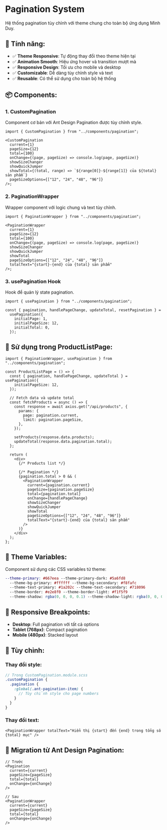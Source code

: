 # Pagination System

Hệ thống pagination tùy chỉnh với theme chung cho toàn bộ ứng dụng Minh Duy.

## 🎨 **Tính năng:**

- ✅ **Theme Responsive**: Tự động thay đổi theo theme hiện tại
- ✅ **Animation Smooth**: Hiệu ứng hover và transition mượt mà
- ✅ **Responsive Design**: Tối ưu cho mobile và desktop
- ✅ **Customizable**: Dễ dàng tùy chỉnh style và text
- ✅ **Reusable**: Có thể sử dụng cho toàn bộ hệ thống

## 📦 **Components:**

### 1. **CustomPagination**

Component cơ bản với Ant Design Pagination được tùy chỉnh style.

```tsx
import { CustomPagination } from "../components/pagination";

<CustomPagination
  current={1}
  pageSize={12}
  total={100}
  onChange={(page, pageSize) => console.log(page, pageSize)}
  showSizeChanger
  showQuickJumper
  showTotal={(total, range) => `${range[0]}-${range[1]} của ${total} sản phẩm`}
  pageSizeOptions={["12", "24", "48", "96"]}
/>;
```

### 2. **PaginationWrapper**

Wrapper component với logic chung và text tùy chỉnh.

```tsx
import { PaginationWrapper } from "../components/pagination";

<PaginationWrapper
  current={1}
  pageSize={12}
  total={100}
  onChange={(page, pageSize) => console.log(page, pageSize)}
  showSizeChanger
  showQuickJumper
  showTotal
  pageSizeOptions={["12", "24", "48", "96"]}
  totalText="{start}-{end} của {total} sản phẩm"
/>;
```

### 3. **usePagination Hook**

Hook để quản lý state pagination.

```tsx
import { usePagination } from "../components/pagination";

const { pagination, handlePageChange, updateTotal, resetPagination } =
  usePagination({
    initialPage: 1,
    initialPageSize: 12,
    initialTotal: 0,
  });
```

## 🎯 **Sử dụng trong ProductListPage:**

```tsx
import { PaginationWrapper, usePagination } from "../components/pagination";

const ProductListPage = () => {
  const { pagination, handlePageChange, updateTotal } = usePagination({
    initialPageSize: 12,
  });

  // Fetch data và update total
  const fetchProducts = async () => {
    const response = await axios.get("/api/products", {
      params: {
        page: pagination.current,
        limit: pagination.pageSize,
      },
    });

    setProducts(response.data.products);
    updateTotal(response.data.pagination.total);
  };

  return (
    <div>
      {/* Products list */}

      {/* Pagination */}
      {pagination.total > 0 && (
        <PaginationWrapper
          current={pagination.current}
          pageSize={pagination.pageSize}
          total={pagination.total}
          onChange={handlePageChange}
          showSizeChanger
          showQuickJumper
          showTotal
          pageSizeOptions={["12", "24", "48", "96"]}
          totalText="{start}-{end} của {total} sản phẩm"
        />
      )}
    </div>
  );
};
```

## 🎨 **Theme Variables:**

Component sử dụng các CSS variables từ theme:

```scss
--theme-primary: #667eea --theme-primary-dark: #5a6fd8
  --theme-bg-primary: #ffffff --theme-bg-secondary: #f8fafc
  --theme-text-primary: #1a202c --theme-text-secondary: #718096
  --theme-border: #e2e8f0 --theme-border-light: #f1f5f9
  --theme-shadow: rgba(0, 0, 0, 0.1) --theme-shadow-light: rgba(0, 0, 0, 0.05);
```

## 📱 **Responsive Breakpoints:**

- **Desktop**: Full pagination với tất cả options
- **Tablet (768px)**: Compact pagination
- **Mobile (480px)**: Stacked layout

## 🔧 **Tùy chỉnh:**

### Thay đổi style:

```scss
// Trong CustomPagination.module.scss
.customPagination {
  .pagination {
    :global(.ant-pagination-item) {
      // Tùy chỉnh style cho page numbers
    }
  }
}
```

### Thay đổi text:

```tsx
<PaginationWrapper totalText="Hiển thị {start} đến {end} trong tổng số {total} mục" />
```

## 🚀 **Migration từ Ant Design Pagination:**

```tsx
// Trước
<Pagination
  current={current}
  pageSize={pageSize}
  total={total}
  onChange={onChange}
/>

// Sau
<PaginationWrapper
  current={current}
  pageSize={pageSize}
  total={total}
  onChange={onChange}
/>
```
